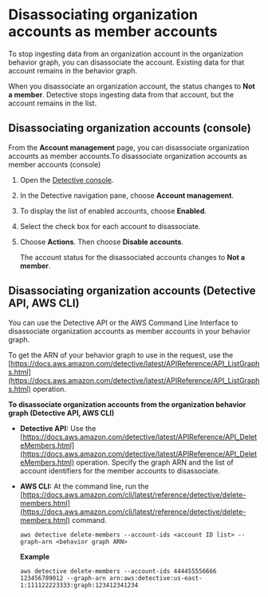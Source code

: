 # Disassociating organization accounts as member accounts<a name="accounts-orgs-members-disassociate"></a>

To stop ingesting data from an organization account in the organization behavior graph, you can disassociate the account\. Existing data for that account remains in the behavior graph\.

When you disassociate an organization account, the status changes to **Not a member**\. Detective stops ingesting data from that account, but the account remains in the list\.

## Disassociating organization accounts \(console\)<a name="accounts-orgs-members-disassociate-console"></a>

From the **Account management** page, you can disassociate organization accounts as member accounts\.To disassociate organization accounts as member accounts \(console\)

1. Open the [Detective console](https://console.aws.amazon.com/detective/)\.

1. In the Detective navigation pane, choose **Account management**\.

1. To display the list of enabled accounts, choose **Enabled**\.

1. Select the check box for each account to disassociate\.

1. Choose **Actions**\. Then choose **Disable accounts**\.

   The account status for the disassociated accounts changes to **Not a member**\.

## Disassociating organization accounts \(Detective API, AWS CLI\)<a name="accounts-orgs-members-disassociate-api"></a>

You can use the Detective API or the AWS Command Line Interface to disassociate organization accounts as member accounts in your behavior graph\.

To get the ARN of your behavior graph to use in the request, use the [https://docs.aws.amazon.com/detective/latest/APIReference/API_ListGraphs.html](https://docs.aws.amazon.com/detective/latest/APIReference/API_ListGraphs.html) operation\.

**To disassociate organization accounts from the organization behavior graph \(Detective API, AWS CLI\)**
+ **Detective API:** Use the [https://docs.aws.amazon.com/detective/latest/APIReference/API_DeleteMembers.html](https://docs.aws.amazon.com/detective/latest/APIReference/API_DeleteMembers.html) operation\. Specify the graph ARN and the list of account identifiers for the member accounts to disassociate\.
+ **AWS CLI:** At the command line, run the [https://docs.aws.amazon.com/cli/latest/reference/detective/delete-members.html](https://docs.aws.amazon.com/cli/latest/reference/detective/delete-members.html) command\.

  ```
  aws detective delete-members --account-ids <account ID list> --graph-arn <behavior graph ARN>
  ```

  **Example**

  ```
  aws detective delete-members --account-ids 444455556666 123456789012 --graph-arn arn:aws:detective:us-east-1:111122223333:graph:123412341234
  ```